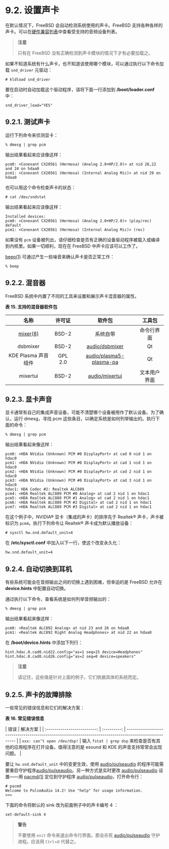 # 9.2. 设置声卡

在默认情况下，FreeBSD 会自动检测系统使用的声卡。FreeBSD 支持各种各样的声卡。可以在[硬件兼容列表](https://www.freebsd.org/releases/12.0R/hardware/)中查看受支持的音频设备列表。

> **注意**
>
> 只有在 FreeBSD 没有正确检测到声卡模块的情况下才有必要加载之。

如果不知道系统有什么声卡，也不知道该使用哪个模块，可以通过执行以下命令加载 `snd_driver` 元驱动：

```shell
# kldload snd_driver
```

要在启动时自动加载这个驱动程序，请将下面一行添加到 **/boot/loader.conf** 中：

```shell
snd_driver_load="YES"
```

## 9.2.1. 测试声卡

运行下列命令来侦测显卡：

```shell
% dmesg | grep pcm
```

输出结果看起来应该像这样：

```shell
pcm0: <Conexant CX20561 (Hermosa) (Analog 2.0+HP/2.0)> at nid 26,22 and 24 on hdaa0
pcm1: <Conexant CX20561 (Hermosa) (Internal Analog Mic)> at nid 29 on hdaa0
```

也可以用这个命令检查声卡的状态：

```shell
# cat /dev/sndstat
```

输出结果看起来应该像这样：

```shell
Installed devices:
pcm0: <Conexant CX20561 (Hermosa) (Analog 2.0+HP/2.0)> (play/rec) default
pcm1: <Conexant CX20561 (Hermosa) (Internal Analog Mic)> (rec)
```

如果没有 `pcm` 设备被列出，请仔细检查是否有正确的设备驱动程序被载入或编译到内核里。如果一切顺利，现在在 FreeBSD 中声卡应该可以工作了。

[beep(1)](https://man.freebsd.org/cgi/man.cgi?query=beep&sektion=1&format=html) 可通过产生一些噪音来确认声卡是否正常工作：

```shell
% beep
```

## 9.2.2. 混音器

FreeBSD 系统中内置了不同的工具来设置和展示声卡混音器的属性。

**表 15. 支持的混音器软件包**

|                                       名称                                        | 许可证  |                                         软件包                                          |    工具包    |
| :-------------------------------------------------------------------------------: | :-----: | :-------------------------------------------------------------------------------------: | :----------: |
| [mixer(8)](https://man.freebsd.org/cgi/man.cgi?query=mixer&sektion=8&format=html) |  BSD-2  |                                        系统自带                                         |  命令行界面  |
|                                     dsbmixer                                      |  BSD-2  |          [audio/dsbmixer](https://cgit.freebsd.org/ports/tree/audio/dsbmixer/)          |      Qt      |
|                                KDE Plasma 声音组件                                | GPL 2.0 | [audio/plasma5-plasma-pa](https://cgit.freebsd.org/ports/tree/audio/plasma5-plasma-pa/) |      Qt      |
|                                     mixertui                                      |  BSD-2  |          [audio/mixertui](https://cgit.freebsd.org/ports/tree/audio/mixertui/)          | 文本用户界面 |

## 9.2.3. 显卡声音

显卡通常有自己的集成声音设备，可能不清楚哪个设备被用作了默认设备。为了确认，运行 dmesg，寻找 pcm 这些条目，以确定系统是如何列举输出的。执行下面的命令：

```shell
% dmesg | grep pcm
```

输出结果看起来像这样：

```shell
pcm0: <HDA NVidia (Unknown) PCM #0 DisplayPort> at cad 0 nid 1 on hdac0
pcm1: <HDA NVidia (Unknown) PCM #0 DisplayPort> at cad 1 nid 1 on hdac0
pcm2: <HDA NVidia (Unknown) PCM #0 DisplayPort> at cad 2 nid 1 on hdac0
pcm3: <HDA NVidia (Unknown) PCM #0 DisplayPort> at cad 3 nid 1 on hdac0
hdac1: HDA Codec #2: Realtek ALC889
pcm4: <HDA Realtek ALC889 PCM #0 Analog> at cad 2 nid 1 on hdac1
pcm5: <HDA Realtek ALC889 PCM #1 Analog> at cad 2 nid 1 on hdac1
pcm6: <HDA Realtek ALC889 PCM #2 Digital> at cad 2 nid 1 on hdac1
pcm7: <HDA Realtek ALC889 PCM #3 Digital> at cad 2 nid 1 on hdac1
```

在这个例子中，NVIDIA® 显卡（集成的声卡）的排序先于 Realtek® 声卡，声卡被标识为 `pcm4`。执行下列命令让 Realtek® 声卡成为默认播放设备：

```shell
# sysctl hw.snd.default_unit=4
```

在 **/etc/sysctl.conf** 中加入以下一行，使这个改变永久化：

```shell
hw.snd.default_unit=4
```

## 9.2.4. 自动切换到耳机

有些系统可能会在音频输出之间的切换上遇到困难，但幸运的是 FreeBSD 允许在 **device.hints** 中配置自动切换。

通过执行以下命令，查看系统是如何列举音频输出的：

```shell
% dmesg | grep pcm
```

输出结果看起来像这样：

```shell
pcm0: <Realtek ALC892 Analog> at nid 23 and 26 on hdaa0
pcm1: <Realtek ALC892 Right Analog Headphones> at nid 22 on hdaa0
```

在 **/boot/device.hints** 中添加下列行：

```shell
hint.hdac.0.cad0.nid22.config="as=1 seq=15 device=Headphones"
hint.hdac.0.cad0.nid26.config="as=2 seq=0 device=speakers"
```

> **注意**
>
> 请记住，这些值是针对上面的例子。它们依据具体的系统而定。

## 9.2.5. 声卡的故障排除

一些常见的错误信息和它们的解决方案：

**表 16. 常见错误信息**

|            错误             |  解决方案   |
| :-------------------------: | :---------: | ----------------------------------------------------------------------------------------------------- |
| `xxx: can’t open /dev/dsp!` | 输入 `fstat | grep dsp` 来检查是否有其他的应用程序在打开设备。值得注意的是 esound 和 KDE 的声音支持常常会出现问题。 |

要让 `hw.snd.default_unit` 中的变更生效，使用 [audio/pulseaudio](https://cgit.freebsd.org/ports/tree/audio/pulseaudio/) 的程序可能需要重启守护程序[audio/pulseaudio](https://cgit.freebsd.org/ports/tree/audio/pulseaudio/)。另一种方式是实时更改 [audio/pulseaudio](https://cgit.freebsd.org/ports/tree/audio/pulseaudio/) 设置——用 [pacmd(1)](https://man.freebsd.org/cgi/man.cgi?query=pacmd&sektion=1&format=html) 定位到守护程序 [audio/pulseaudio](https://cgit.freebsd.org/ports/tree/audio/pulseaudio/)，打开命令行：

```shell
# pacmd
Welcome to PulseAudio 14.2! Use "help" for usage information.
>>>
```

下面的命令将默认的 sink 改为前面例子中的声卡编号 4 ：

```shell
set-default-sink 4
```

> **警告**
>
> 不要使用 `exit` 命令来退出命令行界面。那会杀死 [audio/pulseaudio](https://cgit.freebsd.org/ports/tree/audio/pulseaudio/) 守护进程。应该用 `Ctrl`+`D` 代替之。
